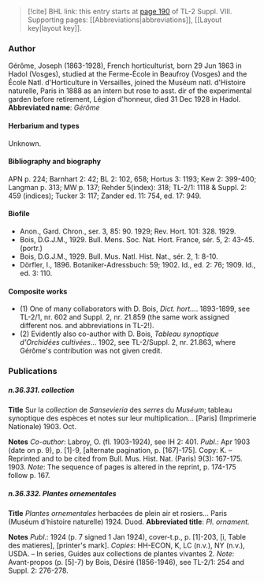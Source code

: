 > [!cite] BHL link: this entry starts at [page 190](https://www.biodiversitylibrary.org/page/33258668) of TL-2 Suppl. VIII.
> Supporting pages: [[Abbreviations|abbreviations]], [[Layout key|layout key]].

### Author

Gérôme, Joseph (1863-1928), French horticulturist, born 29 Jun 1863 in Hadol (Vosges), studied at the Ferme-École in Beaufroy (Vosges) and the École Natl. d'Horticulture in Versailles, joined the Muséum natl. d'Histoire naturelle, Paris in 1888 as an intern but rose to asst. dir of the experimental garden before retirement, Légion d'honneur, died 31 Dec 1928 in Hadol. 
**Abbreviated name**: *Gérôme*

#### Herbarium and types

Unknown.

#### Bibliography and biography

APN p. 224; Barnhart 2: 42; BL 2: 102, 658; Hortus 3: 1193; Kew 2: 399-400; Langman p. 313; MW p. 137; Rehder 5(index): 318; TL-2/1: 1118 & Suppl. 2: 459 (indices); Tucker 3: 117; Zander ed. 11: 754, ed. 17: 949.

#### Biofile

- Anon., Gard. Chron., ser. 3, 85: 90. 1929; Rev. Hort. 101: 328. 1929.
- Bois, D.G.J.M., 1929. Bull. Mens. Soc. Nat. Hort. France, sér. 5, 2: 43-45. (portr.)
- Bois, D.G.J.M., 1929. Bull. Mus. Natl. Hist. Nat., sér. 2, 1: 8-10.
- Dörfler, I., 1896. Botaniker-Adressbuch: 59; 1902. Id., ed. 2: 76; 1909. Id., ed. 3: 110.

#### Composite works

- (1) One of many collaborators with D. Bois, *Dict. hort.*... 1893-1899, see TL-2/1, nr. 602 and Suppl. 2, nr. 21.859 (the same work assigned different nos. and abbreviations in TL-2!).
- (2) Evidently also co-author with D. Bois, *Tableau synoptique d'Orchidées cultivées*... 1902, see TL-2/Suppl. 2, nr. 21.863, where Gérôme's contribution was not given credit.

### Publications

##### n.36.331. collection

**Title**
Sur la *collection* de *Sansevieria* des *serres* du *Muséum*; tableau synoptique des espèces et notes sur leur multiplication... \[Paris\] (Imprimerie Nationale) 1903. Oct.

**Notes**
*Co-author*: Labroy, O. (fl. 1903-1924), see IH 2: 401.
*Publ*.: Apr 1903 (date on p. 9), p. \[1\]-9, \[alternate pagination, p. \[167\]-175\]. Copy: K. – Reprinted and to be cited from Bull. Mus. Hist. Nat. (Paris) 9(3): 167-175. 1903.
*Note*: The sequence of pages is altered in the reprint, p. 174-175 follow p. 167.

##### n.36.332. Plantes ornementales

**Title**
*Plantes ornementales* herbacées de plein air et rosiers... Paris (Muséum d'histoire naturelle) 1924. Duod.
**Abbreviated title**: *Pl. ornament.*

**Notes**
*Publ*.: 1924 (p. 7 signed 1 Jan 1924), cover-t.p., p. \[1\]-203, \[i, Table des matieres\], \[printer's mark\]. *Copies*: HH-ECON, K, LC (n.v.), NY (n.v.), USDA. – In series, Guides aux collections de plantes vivantes 2.
*Note*: Avant-propos (p. \[5\]-7) by Bois, Désiré (1856-1946), see TL-2/1: 254 and Suppl. 2: 276-278.

